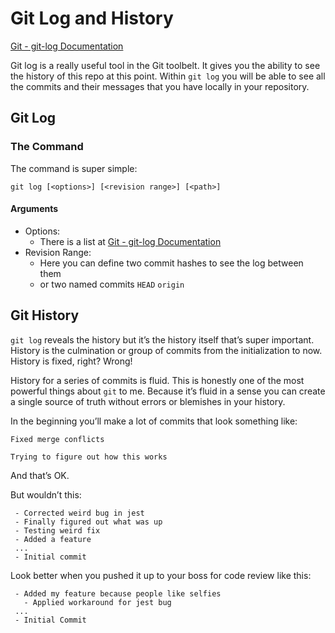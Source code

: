 # Git Log and History
[Git - git-log Documentation](https://git-scm.com/docs/git-log)

Git log is a really useful tool in the Git toolbelt. It gives you the ability to see the history of this repo at this point.  Within `git log` you will be able to see all the commits and their messages that you have locally in your repository.

## Git Log
### The Command
The command is super simple:

```
git log [<options>] [<revision range>] [<path>]
```

#### Arguments
* Options:
  * There is a list at [Git - git-log Documentation](https://git-scm.com/docs/git-log#_options)
* Revision Range:
  * Here you can define two commit hashes to see the log between them
  * or two named commits `HEAD` `origin`

## Git History
`git log` reveals the history but it’s the history itself that’s super important.  History is the culmination or group of commits from the initialization to now.  History is fixed, right? Wrong!

History for a series of commits is fluid.  This is honestly one of the most powerful things about `git` to me.  Because it’s fluid in a sense you can create a single source of truth without errors or blemishes in your history.

In the beginning you’ll make a lot of commits that look something like:
```
Fixed merge conflicts
```
```
Trying to figure out how this works
```

And that’s OK.  

But wouldn’t this:
```
 - Corrected weird bug in jest
 - Finally figured out what was up
 - Testing weird fix
 - Added a feature 
 ...
 - Initial commit
```

Look better when you pushed it up to your boss for code review like this:
```
 - Added my feature because people like selfies
   - Applied workaround for jest bug
 ...
 - Initial Commit
```

